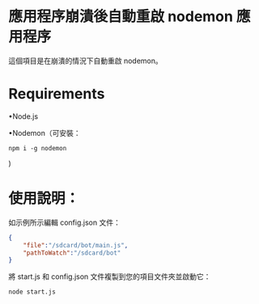 # 應用程序崩潰後自動重啟 nodemon 應用程序

這個項目是在崩潰的情況下自動重啟 nodemon。

# Requirements

•Node.js

•Nodemon（可安裝：

    npm i -g nodemon

)

# 使用說明：

如示例所示編輯 config.json 文件：

```json
{
    "file":"/sdcard/bot/main.js",
    "pathToWatch":"/sdcard/bot"
}
```

將 start.js 和 config.json 文件複製到您的項目文件夾並啟動它：

    node start.js
